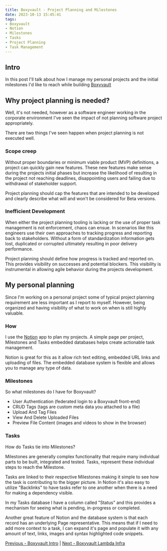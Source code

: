 ```yaml
---
title: Boxyvault - Project Planning and Milestones
date: 2023-10-13 15:45:41
tags:
- Boxyvault
- Notion
- Milestones
- Tasks
- Project Planning
- Task Management
---
```


## Intro

In this post I'll talk about how I manage my personal projects and the initial milestones I'd like to reach while building [Boxyvault](https://jaxsbr.github.io/pkb-blog/2023/10/13/boxyvault-file-management/)

## Why project planning is needed?

Well, it's not needed, however as a software engineer working in the corporate environment I've seen the impact of not planning software project appropriately.

There are two things I've seen happen when project planning is not executed well.

### Scope creep

Without proper boundaries or minimum viable product (MVP) definitions, a project can quickly gain new features.
These new features make sense during the projects initial phases but increase the likelihood of resulting in the project not reaching deadlines, disappointing users and failing due to withdrawal of stakeholder support.

Project planning should cap the features that are intended to be developed and clearly describe what will and won't be considered for Beta versions.

### Inefficient Development

When either the project planning tooling is lacking or the use of proper task management is not enforcement, chaos can ensue. In scenarios like this engineers use their own approaches to tracking progress and reporting back to stakeholders. Without a form of standardization information gets lost, duplicated or corrupted ultimately resulting in poor delivery performance.

Project planning should define how progress is tracked and reported on. This provides visibility on successes and potential blockers. This visibility is instrumental in allowing agile behavior during the projects development.

## My personal planning

Since I'm working on a personal project some of typical project planning requirement are less important as I report to myself. However, being organized and having visibility of what to work on when is still highly valuable.

### How

I use the [Notion](https://www.notion.so/desktop) app to plan my projects. A simple page per project, Milestones and Tasks embedded databases helps create actionable task management.

Notion is great for this as it allow rich text editing, embedded URL links and uploading of files. The embedded database system is flexible and allows you to manage any type of data.

### Milestones

So what milestones do I have for Boxyvault?

- User Authentication (federated login to a Boxyvault front-end)
- CRUD Tags (tags are custom meta data you attached to a file)
- Upload And Tag Files
- View And Delete Uploaded Files
- Preview File Content (images and videos to show in the browser)

### Tasks

How do Tasks tie into Milestones?

Milestones are generally complex functionality that require many individual parts to be built, integrated and tested. Tasks, represent these individual steps to reach the Milestone.

Tasks are linked to their respective Milestones making it simple to see how the task is contributing to the bigger picture. In Notion it's also easy to utilize "Backlinks" to have tasks refer to one another when there is a need for making a dependency visible.

In my Tasks database I have a column called "Status" and this provides a mechanism for seeing what is pending, in-progress or completed.

Another great feature of Notion and the database system is that each record has an underlying Page representative. This means that if I need to add more context to a task, I can expand it's page and populate it with any amount of text, links, images and syntax highlighted code snippets.

[Previous - Boxyvault Intro](https://jaxsbr.github.io/pkb-blog/2023/10/13/boxyvault-file-management/) | [Next - Boxyvault Lambda Infra](https://jaxsbr.github.io/pkb-blog/2023/10/27/boxyvault-lambda-infra/)
